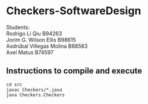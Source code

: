 # Checkers-SoftwareDesign  
Students:  
Rodrigo Li Qiu B94263  
Jorim G. Wilson Ellis B98615  
Asdrúbal Villegas Molina B88583  
Axel Matus B74597  
## Instructions to compile and execute  
`cd src`  
`javac Checkers/*.java`  
`java Checkers.Checkers` 
